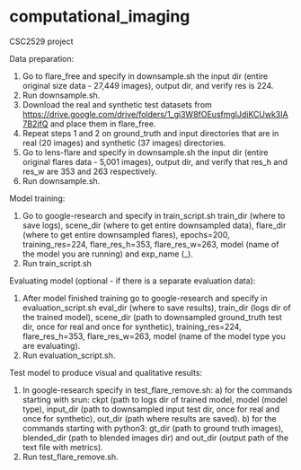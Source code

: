 # computational_imaging
CSC2529 project

Data preparation:
1) Go to flare_free and specify in downsample.sh the input dir (entire original size data - 27,449 images), output dir, and verify res is 224.
2) Run downsample.sh.
3) Download the real and synthetic test datasets from https://drive.google.com/drive/folders/1_gi3W8fOEusfmglJdiKCUwk3IA7B2jfQ and place them in flare_free.
4) Repeat steps 1 and 2 on ground_truth and input directories that are in real (20 images) and synthetic (37 images) directories.
5) Go to lens-flare and specify in downsample.sh the input dir (entire original flares data - 5,001 images), output dir, and verify that res_h and res_w are 353 and 263 respectively.
6) Run downsample.sh.


Model training:
1) Go to google-research and specify in train_script.sh train_dir (where to save logs), scene_dir (where to get entire downsampled data), flare_dir (where to get entire downsampled flares), epochs=200, training_res=224, flare_res_h=353, flare_res_w=263, model (name of the model you are running) and exp_name (_<name of the experiment>).
2) Run train_script.sh


Evaluating model (optional - if there is a separate evaluation data):
1) After model finished training go to google-research and specify in evaluation_script.sh eval_dir (where to save results), train_dir (logs dir of the trained model), scene_dir (path to downsampled ground_truth test dir, once for real and once for synthetic), training_res=224, flare_res_h=353, flare_res_w=263, model (name of the model type you are evaluating).
2) Run evaluation_script.sh.


Test model to produce visual and qualitative results:
1) In google-research specify in test_flare_remove.sh:
    a) for the commands starting with srun: ckpt (path to logs dir of trained model, model (model type), input_dir (path to downsampled input test dir, once for real and once for synthetic), out_dir (path where results are saved).
    b) for the commands starting with python3: gt_dir (path to ground truth images), blended_dir (path to blended images dir) and out_dir (output path of the text file with metrics).
2) Run test_flare_remove.sh.
